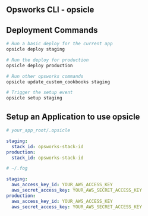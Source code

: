 Opsworks CLI - opsicle
---------------------

Deployment Commands
--------------
```bash
# Run a basic deploy for the current app
opsicle deploy staging

# Run the deploy for production
opsicle deploy production

```

```bash
# Run other opsworks commands
opsicle update_custom_cookbooks staging

# Trigger the setup event
opsicle setup staging
````

Setup an Application to use opsicle
-------
```yaml
# your_app_root/.opsicle

staging:
  stack_id: opsworks-stack-id
production:
  stack_id: opsworks-stack-id
```

```yaml
# ~/.fog

staging:
  aws_access_key_id: YOUR_AWS_ACCESS_KEY
  aws_secret_access_key: YOUR_AWS_SECRET_ACCESS_KEY
production:
  aws_access_key_id: YOUR_AWS_ACCESS_KEY
  aws_secret_access_key: YOUR_AWS_SECRET_ACCESS_KEY
```


